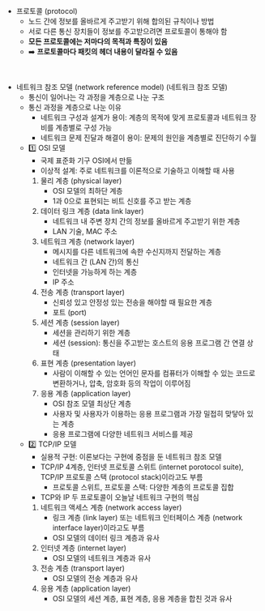 - 프로토콜 (protocol)
  - 노드 간에 정보를 올바르게 주고받기 위해 합의된 규칙이나 방법
  - 서로 다른 통신 장치들이 정보를 주고받으려면 프로토콜이 통해야 함
  - **모든 프로토콜에는 저마다의 목적과 특징이 있음**
  - ➡️ **프로토콜마다 패킷의 헤더 내용이 달라질 수 있음**
<br/>

- 네트워크 참조 모델 (network reference model) (네트워크 참조 모델)
  - 통신이 일어나는 각 과정을 계층으로 나눈 구조
  - 통신 과정을 계층으로 나눈 이유
    - 네트워크 구성과 설계가 용이: 계층의 목적에 맞게 프로토콜과 네트워크 장비를 계층별로 구성 가능
    - 네트워크 문제 진달과 해결이 용이: 문제의 원인을 계층별로 진단하기 수월
  - 1️⃣ OSI 모델
    - 국제 표준화 기구 OSI에서 만듦
    - 이상적 설계: 주로 네트워크를 이론적으로 기술하고 이해할 때 사용
    1. 물리 계층 (physical layer)
       - OSI 모델의 최하단 계층
       - 1과 0으로 표현되는 비트 신호를 주고 받는 계층
    2. 데이터 링크 계층 (data link layer)
       - 네트워크 내 주변 장치 간의 정보를 올바르게 주고받기 위한 계층
       - LAN 기술, MAC 주소
    3. 네트워크 계층 (network layer)
       - 메시지를 다른 네트워크에 속한 수신지까지 전달하는 계층
       - 네트워크 간 (LAN 간)의 통신
       - 인터넷을 가능하게 하는 계층
       - IP 주소
    4. 전송 계층 (transport layer)
       - 신뢰성 있고 안정성 있는 전송을 해야할 때 필요한 계층
       - 포트 (port)
    5. 세션 계층 (session layer)
       - 세션을 관리하기 위한 계층
       - 세션 (session): 통신을 주고받는 호스트의 응용 프로그램 간 연결 상태
    6. 표현 계층 (presentation layer)
       - 사람이 이해할 수 있는 언어인 문자를 컴퓨터가 이해할 수 있는 코드로 변환하거나, 압축, 암호화 등의 작업이 이루어짐
    7. 응용 계층 (application layer)
       - OSI 참조 모델 최상단 계층
       - 사용자 및 사용자가 이용하는 응용 프로그램과 가장 밀접히 맞닿아 있는 계층
       - 응용 프로그램에 다양한 네트워크 서비스를 제공
  - 2️⃣ TCP/IP 모델
    - 실용적 구현: 이론보다는 구현에 중점을 둔 네트워크 참조 모델
    - TCP/IP 4계층, 인터넷 프로토콜 스위트 (internet porotocol suite), TCP/IP 프로토콜 스택 (protocol stack)이라고도 부름
      - 프로토콜 스위트, 프로토콜 스택: 다양한 계층의 프로토콜 집합 
    - TCP와 IP 두 프로토콜이 오늘날 네트워크 구현의 핵심
    1. 네트워크 액세스 계층 (network access layer)
       - 링크 계층 (link layer) 또는 네트워크 인터페이스 계층 (network interface layer)이라고도 부름
       - OSI 모델의 데이터 링크 계층과 유사
    2. 인터넷 계층 (internet layer)
       - OSI 모델의 네트워크 계층과 유사
    3. 전송 계층 (transport layer)
       - OSI 모델의 전송 계층과 유사
    4. 응용 계층 (application layer)
       - OSI 모델의 세션 계층, 표현 계층, 응용 계층을 합친 것과 유사 

